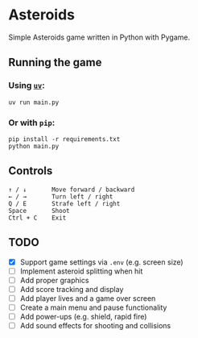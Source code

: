 # Asteroids

Simple Asteroids game written in Python with Pygame.

## Running the game

### Using [`uv`](https://github.com/astral-sh/uv):

```shell
uv run main.py
```

### Or with `pip`:

```shell
pip install -r requirements.txt
python main.py
```

## Controls

```text
↑ / ↓       Move forward / backward
← / →       Turn left / right
Q / E       Strafe left / right
Space       Shoot
Ctrl + C    Exit
```

## TODO

- [x] Support game settings via `.env` (e.g. screen size)
- [ ] Implement asteroid splitting when hit
- [ ] Add proper graphics
- [ ] Add score tracking and display
- [ ] Add player lives and a game over screen
- [ ] Create a main menu and pause functionality
- [ ] Add power-ups (e.g. shield, rapid fire)
- [ ] Add sound effects for shooting and collisions
